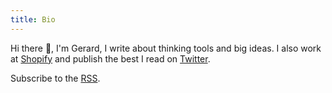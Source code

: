 ```yaml
---
title: Bio
---
```


Hi there 👋, I'm Gerard, I write about thinking tools and big ideas. I also
work at [Shopify](https://shopify.com) and publish the best I read on
[Twitter](https://twitter.com/geclos).

Subscribe to the [RSS](/rss.xml).
